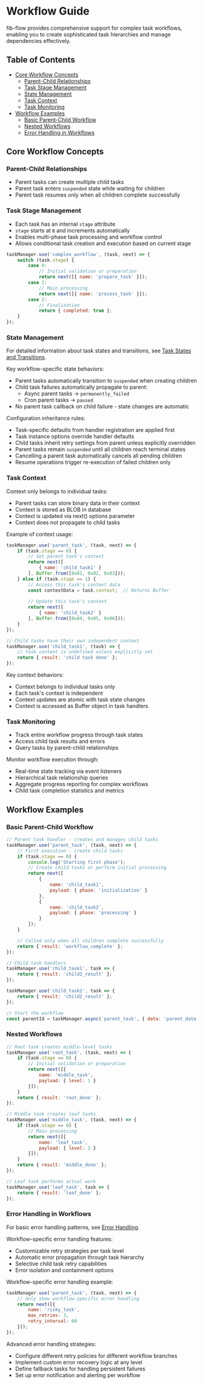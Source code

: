 # Workflow Guide

fib-flow provides comprehensive support for complex task workflows, enabling you to create sophisticated task hierarchies and manage dependencies effectively.

## Table of Contents
- [Core Workflow Concepts](#core-workflow-concepts)
  - [Parent-Child Relationships](#parent-child-relationships)
  - [Task Stage Management](#task-stage-management)
  - [State Management](#state-management)
  - [Task Context](#task-context)
  - [Task Monitoring](#task-monitoring)
- [Workflow Examples](#workflow-examples)
  - [Basic Parent-Child Workflow](#basic-parent-child-workflow)
  - [Nested Workflows](#nested-workflows)
  - [Error Handling in Workflows](#error-handling-in-workflows)

## Core Workflow Concepts

### Parent-Child Relationships
- Parent tasks can create multiple child tasks
- Parent task enters `suspended` state while waiting for children
- Parent task resumes only when all children complete successfully

### Task Stage Management
- Each task has an internal `stage` attribute
- `stage` starts at `0` and increments automatically
- Enables multi-phase task processing and workflow control
- Allows conditional task creation and execution based on current stage

```javascript
taskManager.use('complex_workflow', (task, next) => {
    switch (task.stage) {
        case 0:
            // Initial validation or preparation
            return next([{ name: 'prepare_task' }]);
        case 1:
            // Main processing
            return next([{ name: 'process_task' }]);
        case 2:
            // Finalization
            return { completed: true };
    }
});
```

### State Management
For detailed information about task states and transitions, see [Task States and Transitions](core-concepts.md#task-states-and-transitions).

Key workflow-specific state behaviors:
- Parent tasks automatically transition to `suspended` when creating children
- Child task failures automatically propagate to parent:
  * Async parent tasks → `permanently_failed`
  * Cron parent tasks → `paused`
- No parent task callback on child failure - state changes are automatic

Configuration inheritance rules:
- Task-specific defaults from handler registration are applied first
- Task instance options override handler defaults
- Child tasks inherit retry settings from parent unless explicitly overridden
- Parent tasks remain `suspended` until all children reach terminal states
- Cancelling a parent task automatically cancels all pending children
- Resume operations trigger re-execution of failed children only

### Task Context
Context only belongs to individual tasks:
- Parent tasks can store binary data in their context
- Context is stored as BLOB in database
- Context is updated via next() options parameter
- Context does not propagate to child tasks

Example of context usage:
```javascript
taskManager.use('parent_task', (task, next) => {
    if (task.stage == 0) {
        // Set parent task's context
        return next([
            { name: 'child_task1' }
        ], Buffer.from([0x01, 0x02, 0x03]));
    } else if (task.stage == 1) {
        // Access this task's context data
        const contextData = task.context;  // Returns Buffer
        
        // Update this task's context
        return next([
            { name: 'child_task2' }
        ], Buffer.from([0x04, 0x05, 0x06]));
    }
});

// Child tasks have their own independent context
taskManager.use('child_task1', (task) => {
    // task.context is undefined unless explicitly set
    return { result: 'child task done' };
});
```

Key context behaviors:
- Context belongs to individual tasks only
- Each task's context is independent
- Context updates are atomic with task state changes
- Context is accessed as Buffer object in task handlers

### Task Monitoring
- Track entire workflow progress through task states
- Access child task results and errors
- Query tasks by parent-child relationships

Monitor workflow execution through:
- Real-time state tracking via event listeners
- Hierarchical task relationship queries
- Aggregate progress reporting for complex workflows
- Child task completion statistics and metrics

## Workflow Examples

### Basic Parent-Child Workflow
```javascript
// Parent task handler - creates and manages child tasks
taskManager.use('parent_task', (task, next) => {
    // First execution - create child tasks
    if (task.stage == 0) {
        console.log('Starting first phase');
        // Create child tasks or perform initial processing
        return next([
            {
                name: 'child_task1',
                payload: { phase: 'initialization' }
            },
            {
                name: 'child_task2',
                payload: { phase: 'processing' }
            }
        ]);
    }

    // Called only when all children complete successfully
    return { result: 'workflow_complete' };
});

// Child task handlers
taskManager.use('child_task1', task => {
    return { result: 'child1_result' };
});

taskManager.use('child_task2', task => {
    return { result: 'child2_result' };
});

// Start the workflow
const parentId = taskManager.async('parent_task', { data: 'parent_data' });
```

### Nested Workflows
```javascript
// Root task creates middle-level tasks
taskManager.use('root_task', (task, next) => {
    if (task.stage == 0) {
        // Initial validation or preparation
        return next([{
            name: 'middle_task',
            payload: { level: 1 }
        }]);
    }
    return { result: 'root_done' };
});

// Middle task creates leaf tasks
taskManager.use('middle_task', (task, next) => {
    if (task.stage == 0) {
        // Main processing
        return next([{
            name: 'leaf_task',
            payload: { level: 2 }
        }]);
    }
    return { result: 'middle_done' };
});

// Leaf task performs actual work
taskManager.use('leaf_task', task => {
    return { result: 'leaf_done' };
});
```

### Error Handling in Workflows
For basic error handling patterns, see [Error Handling](core-concepts.md#error-handling).

Workflow-specific error handling features:
- Customizable retry strategies per task level
- Automatic error propagation through task hierarchy
- Selective child task retry capabilities
- Error isolation and containment options

Workflow-specific error handling example:
```javascript
taskManager.use('parent_task', (task, next) => {
    // Only show workflow-specific error handling
    return next([{
        name: 'risky_task',
        max_retries: 3,
        retry_interval: 60
    }]);
});
```

Advanced error handling strategies:
- Configure different retry policies for different workflow branches
- Implement custom error recovery logic at any level
- Define fallback tasks for handling persistent failures
- Set up error notification and alerting per workflow
